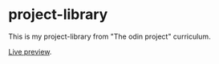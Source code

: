 # project-library

This is my project-library from "The odin project" curriculum.

[Live preview](https://areebaishtiaq.github.io/project-library).
